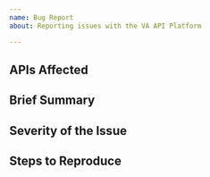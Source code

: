 ```yaml
---
name: Bug Report
about: Reporting issues with the VA API Platform

---
```


## APIs Affected

<!-- Please list affected APIs -->

## Brief Summary 

<!-- One or two sentence summary of the issue. --> 

## Severity of the Issue

<!-- Please indicate how severe this issue is for your use case. -->
<!-- Does it prevent you from using the API? Were you able to workaround? -->

## Steps to Reproduce

<!-- Please include any details about your environment, language, browser, operating system, etc that will help us reproduce. -->
